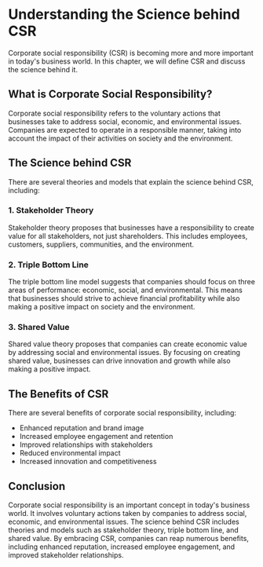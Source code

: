 Understanding the Science behind CSR
=========================================================================================

Corporate social responsibility (CSR) is becoming more and more important in today's business world. In this chapter, we will define CSR and discuss the science behind it.

What is Corporate Social Responsibility?
----------------------------------------

Corporate social responsibility refers to the voluntary actions that businesses take to address social, economic, and environmental issues. Companies are expected to operate in a responsible manner, taking into account the impact of their activities on society and the environment.

The Science behind CSR
----------------------

There are several theories and models that explain the science behind CSR, including:

### 1. Stakeholder Theory

Stakeholder theory proposes that businesses have a responsibility to create value for all stakeholders, not just shareholders. This includes employees, customers, suppliers, communities, and the environment.

### 2. Triple Bottom Line

The triple bottom line model suggests that companies should focus on three areas of performance: economic, social, and environmental. This means that businesses should strive to achieve financial profitability while also making a positive impact on society and the environment.

### 3. Shared Value

Shared value theory proposes that companies can create economic value by addressing social and environmental issues. By focusing on creating shared value, businesses can drive innovation and growth while also making a positive impact.

The Benefits of CSR
-------------------

There are several benefits of corporate social responsibility, including:

* Enhanced reputation and brand image
* Increased employee engagement and retention
* Improved relationships with stakeholders
* Reduced environmental impact
* Increased innovation and competitiveness

Conclusion
----------

Corporate social responsibility is an important concept in today's business world. It involves voluntary actions taken by companies to address social, economic, and environmental issues. The science behind CSR includes theories and models such as stakeholder theory, triple bottom line, and shared value. By embracing CSR, companies can reap numerous benefits, including enhanced reputation, increased employee engagement, and improved stakeholder relationships.
